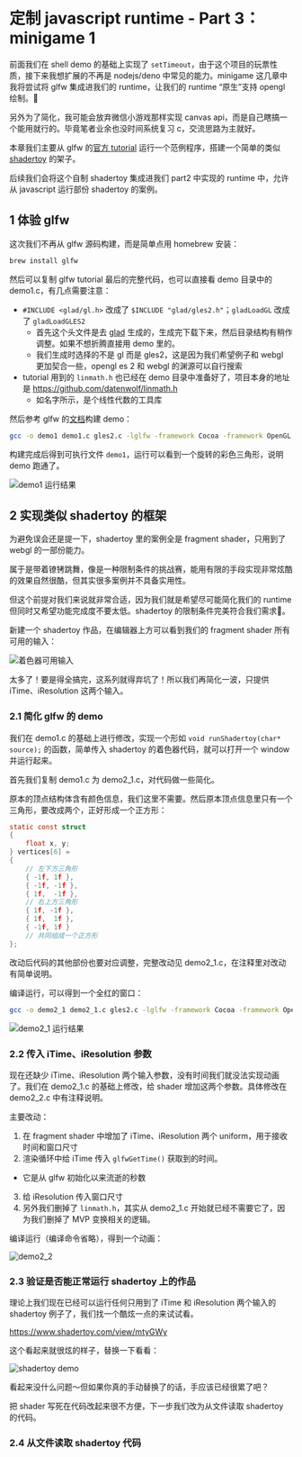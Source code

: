 # 定制 javascript runtime - Part 3：minigame 1

前面我们在 shell demo 的基础上实现了 `setTimeout`，由于这个项目的玩票性质，接下来我想扩展的不再是 nodejs/deno 中常见的能力。minigame 这几章中我将尝试将 glfw 集成进我们的 runtime，让我们的 runtime “原生”支持 opengl 绘制。🐶

另外为了简化，我可能会放弃微信小游戏那样实现 canvas api，而是自己瞎搞一个能用就行的。毕竟笔者业余也没时间系统复习 c，交流思路为主就好。

本章我们主要从 glfw 的[官方 tutorial](https://www.glfw.org/docs/latest/quick.html) 运行一个范例程序，搭建一个简单的类似 [shadertoy](https://www.shadertoy.com/) 的架子。

后续我们会将这个自制 shadertoy 集成进我们 part2 中实现的 runtime 中，允许从 javascript 运行部份 shadertoy 的案例。

## 1 体验 glfw

这次我们不再从 glfw 源码构建，而是简单点用 homebrew 安装：

```bash
brew install glfw
```

然后可以复制 glfw tutorial 最后的完整代码，也可以直接看 demo 目录中的 demo1.c，有几点需要注意：

- `#INCLUDE <glad/gl.h>` 改成了 `$INCLUDE "glad/gles2.h"`；`gladLoadGL` 改成了 `gladLoadGLES2`
  - 首先这个头文件是去 [glad](https://gen.glad.sh/) 生成的，生成完下载下来，然后目录结构有稍作调整。如果不想折腾直接用 demo 里的。
  - 我们生成时选择的不是 gl 而是 gles2，这是因为我们希望例子和 webgl 更加契合一些，opengl es 2 和 webgl 的渊源可以自行搜索
- tutorial 用到的 `linmath.h` 也已经在 demo 目录中准备好了，项目本身的地址是 https://github.com/datenwolf/linmath.h
  - 如名字所示，是个线性代数的工具库

然后参考 glfw 的[文档](https://www.glfw.org/docs/latest/build_guide.html)构建 demo：

```bash
gcc -o demo1 demo1.c gles2.c -lglfw -framework Cocoa -framework OpenGL -framework IOKit -I./include
```

构建完成后得到可执行文件 `demo1`，运行可以看到一个旋转的彩色三角形，说明 demo 跑通了。

![demo1 运行结果](images/demo1.png)

## 2 实现类似 shadertoy 的框架

为避免误会还是提一下，shadertoy 里的案例全是 fragment shader，只用到了 webgl 的一部份能力。

属于是带着镣铐跳舞，像是一种限制条件的挑战赛，能用有限的手段实现非常炫酷的效果自然很酷，但其实很多案例并不具备实用性。

但这个前提对我们来说就非常合适，因为我们就是希望尽可能简化我们的 runtime 但同时又希望功能完成度不要太低。shadertoy 的限制条件完美符合我们需求🎉。

新建一个 shadertoy 作品，在编辑器上方可以看到我们的 fragment shader 所有可用的输入：

![着色器可用输入](images/inputs.png)

太多了！要是得全搞完，这系列就得弃坑了！所以我们再简化一波，只提供 iTime、iResolution 这两个输入。

### 2.1 简化 glfw 的 demo

我们在 demo1.c 的基础上进行修改，实现一个形如 `void runShadertoy(char* source);` 的函数，简单传入 shadertoy 的着色器代码，就可以打开一个 window 并运行起来。

首先我们复制 demo1.c 为 demo2_1.c，对代码做一些简化。

原本的顶点结构体含有颜色信息，我们这里不需要。然后原本顶点信息里只有一个三角形，要改成两个，正好形成一个正方形：

```c
static const struct
{
    float x, y;
} vertices[6] =
{
    // 左下方三角形
    { -1f, 1f },
    { -1f, -1f },
    { 1f,  -1f },
    // 右上方三角形
    { 1f, -1f },
    { 1f,  1f },
    { -1f, 1f }
    // 共同组成一个正方形
};
```

改动后代码的其他部份也要对应调整，完整改动见 demo2_1.c，在注释里对改动有简单说明。

编译运行，可以得到一个全红的窗口：

```bash
gcc -o demo2_1 demo2_1.c gles2.c -lglfw -framework Cocoa -framework OpenGL -framework IOKit -I./include
```

![demo2_1 运行结果](images/demo2_1.png)

### 2.2 传入 iTime、iResolution 参数

现在还缺少 iTime、iResolution 两个输入参数，没有时间我们就没法实现动画了。我们在 demo2_1.c 的基础上修改，给 shader 增加这两个参数。具体修改在 demo2_2.c 中有注释说明。

主要改动：

1. 在 fragment shader 中增加了 iTime、iResolution 两个 uniform，用于接收时间和窗口尺寸
2. 渲染循环中给 iTime 传入 `glfwGetTime()` 获取到的时间。
  - 它是从 glfw 初始化以来流逝的秒数
3. 给 iResolution 传入窗口尺寸
3. 另外我们删掉了 `linmath.h`，其实从 demo2_1.c 开始就已经不需要它了，因为我们删掉了 MVP 变换相关的逻辑。

编译运行（编译命令省略），得到一个动画：

![demo2_2](images/demo2_2.gif)

### 2.3 验证是否能正常运行 shadertoy 上的作品

理论上我们现在已经可以运行任何只用到了 iTime 和 iResolution 两个输入的 shadertoy 例子了，我们找一个酷炫一点的来试试看。

https://www.shadertoy.com/view/mtyGWy

这个看起来就很炫的样子，替换一下看看：

![shadertoy demo](images/shadertoy1.gif)

看起来没什么问题～但如果你真的手动替换了的话，手应该已经很累了吧？

把 shader 写死在代码改起来很不方便，下一步我们改为从文件读取 shadertoy 的代码。

### 2.4 从文件读取 shadertoy 代码

